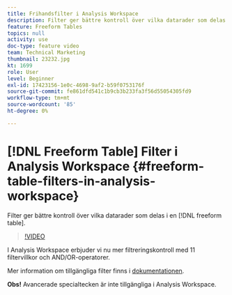 ```yaml
---
title: Frihandsfilter i Analysis Workspace
description: Filter ger bättre kontroll över vilka datarader som delas i en friformstabell.
feature: Freeform Tables
topics: null
activity: use
doc-type: feature video
team: Technical Marketing
thumbnail: 23232.jpg
kt: 1699
role: User
level: Beginner
exl-id: 17423156-1e0c-4698-9af2-b59f0753176f
source-git-commit: fe861dfd541c1b9cb3b233fa3f56d55054305fd9
workflow-type: tm+mt
source-wordcount: '85'
ht-degree: 0%

---
```


# [!DNL Freeform Table] Filter i Analysis Workspace {#freeform-table-filters-in-analysis-workspace}

Filter ger bättre kontroll över vilka datarader som delas i en [!DNL freeform table].

>[!VIDEO](https://video.tv.adobe.com/v/23232/?quality=12)

I Analysis Workspace erbjuder vi nu mer filtreringskontroll med 11 filtervillkor och AND/OR-operatorer.

Mer information om tillgängliga filter finns i [dokumentationen](https://experienceleague.adobe.com/docs/analytics-platform/using/cja-workspace/visualizations/freeform-table/pagination-filtering-sorting.html#cja-workspace?lang=en).

**Obs!** Avancerade specialtecken är inte tillgängliga i Analysis Workspace.
